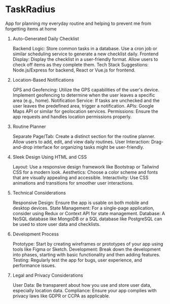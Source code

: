 # TaskRadius
App for planning my everyday routine and helping to prevent me from forgetting items at home

1. Auto-Generated Daily Checklist

    Backend Logic:
        Store common tasks in a database.
        Use a cron job or similar scheduling service to generate a new checklist daily.
    Frontend Display:
        Display the checklist in a user-friendly format.
        Allow users to check off items as they complete them.
    Tech Stack Suggestions: Node.js/Express for backend, React or Vue.js for frontend.

2. Location-Based Notifications

    GPS and Geofencing:
        Utilize the GPS capabilities of the user's device.
        Implement geofencing to determine when the user leaves a specific area (e.g., home).
    Notification Service:
        If tasks are unchecked and the user leaves the predefined area, trigger a notification.
    APIs: Google Maps API or similar for geolocation services.
    Permissions: Ensure the app requests and handles location permissions properly.

3. Routine Planner

    Separate Page/Tab:
        Create a distinct section for the routine planner.
        Allow users to add, edit, and view daily routines.
    User Interaction: Drag-and-drop interface for organizing tasks might be user-friendly.

4. Sleek Design Using HTML and CSS

    Layout: Use a responsive design framework like Bootstrap or Tailwind CSS for a modern look.
    Aesthetics: Choose a color scheme and fonts that are visually appealing and accessible.
    Interactivity: Use CSS animations and transitions for smoother user interactions.

5. Technical Considerations

    Responsive Design: Ensure the app is usable on both mobile and desktop devices.
    State Management: For a single-page application, consider using Redux or Context API for state management.
    Database: A NoSQL database like MongoDB or a SQL database like PostgreSQL can be used to store user data and checklists.

6. Development Process

    Prototype: Start by creating wireframes or prototypes of your app using tools like Figma or Sketch.
    Development: Break down the development into phases, starting with basic functionality and then adding features.
    Testing: Regularly test the app for bugs, user experience, and performance issues.

7. Legal and Privacy Considerations

    User Data: Be transparent about how you use and store user data, especially location data.
    Compliance: Ensure your app complies with privacy laws like GDPR or CCPA as applicable.
